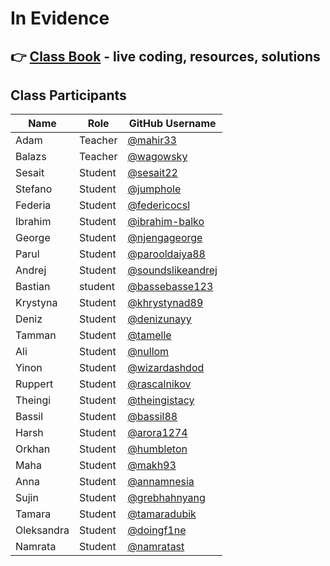 # In Evidence

## 👉 [Class Book](https://github.com/FbW22-E10/Class-Book-body-builders) - live coding, resources, solutions 


## Class Participants

| Name | Role | GitHub Username |
|-----|----|--------|
| Adam | Teacher | [@mahir33](https://github.com/mahir33)|
| Balazs | Teacher | [@wagowsky](https://github.com/wagowsky)|
| Sesait | Student | [@sesait22](https://github.com/sesait22)|
| Stefano | Student | [@jumphole](https://github.com/jumphole) |
| Federia | Student | [@federicocsl](http://github.com/alexgrubor) |
| Ibrahim | Student | [@ibrahim-balko](https://github.com/ibrahim-balko) |
| George | Student | [@njengageorge](https://github.com/njengageorge)|
| Parul | Student | [@parooldaiya88](https://github.com/parooldaiya88)
| Andrej | Student | [@soundslikeandrej](https://github.com/soundslikeandrej)|
| Bastian | student | [@bassebasse123](https://github.com/bassebasse123)|
| Krystyna | Student | [@khrystynad89](https://github.com/khrystynad89)|
| Deniz | Student | [@denizunayy](https://github.com/denizunayy) |
| Tamman | Student | [@tamelle](https://github.com/tamelle)|
| Ali | Student | [@nullom](https://github.com/nullom)|
| Yinon| Student | [@wizardashdod](https://github.com/wizardashdod)|
| Ruppert | Student | [@rascalnikov](https://github.com/rascalnikov)|
| Theingi  | Student | [@theingistacy](https://github.com/theingistacy)|
| Bassil| Student| [@bassil88](https://github.com/bassil88)| 
| Harsh | Student | [@arora1274](https://github.com/arora1274)|
| Orkhan | Student | [@humbleton](https://github.com/humbleton)|
| Maha | Student | [@makh93](https://github.com/makh93)|
| Anna | Student | [@annamnesia](https://github.com/annamnesia)|
| Sujin | Student | [@grebhahnyang](https://github.com/grebhahnyang)|
| Tamara | Student | [@tamaradubik](https://github.com/tamaradubik)|
| Oleksandra | Student | [@doingf1ne](https://github.com/doingf1ne)|
| Namrata | Student | [@namratast](https://github.com/namratast)|
